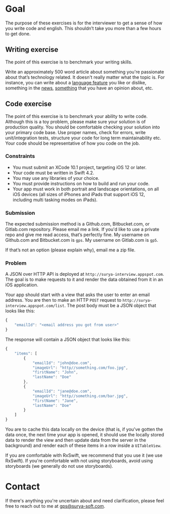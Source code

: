 # Goal

The purpose of these exercises is for the interviewer to get a sense of how you write code and english. This shouldn’t take you more than a few hours to get done.


## Writing exercise

The point of this exercise is to benchmark your writing skills.

Write an approximately 500 word article about something you're passionate about that’s technology related. It doesn't really matter what the topic is. For instance, you can write about a [language feature](https://www.mikeash.com/pyblog/friday-qa-2015-06-19-the-best-of-whats-new-in-swift.html) you like or dislike, something in the [news](http://david-smith.org/blog/2014/11/18/initial-impressions-for-watchkit/), [something](http://daringfireball.net/2014/11/native_apps_are_part_of_the_web) that you have an opinion about, etc.


## Code exercise

The point of this exercise is to benchmark your ability to write code. Although this is a toy problem, please make sure your solution is of production quality. You should be comfortable checking your solution into your primary code base. Use proper names, check for errors, write unit/integration tests, structure your code for long term maintainability etc. Your code should be representative of how you code on the job.


### Constraints

- You must submit an XCode 10.1 project, targeting iOS 12 or later.
- Your code must be written in Swift 4.2.
- You may use any libraries of your choice.
- You must provide instructions on how to build and run your code.
- Your app must work in both portrait and landscape orientations, on all iOS devices (all sizes of iPhones and iPads that support iOS 12, including multi tasking modes on iPads).

### Submission

The expected submission method is a Github.com, Bitbucket.com, or Gitlab.com repository. Please email me a link. If you'd like to use a private repo and give me read access, that’s perfectly fine. My username on Github.com and Bitbucket.com is `gps`. My username on Gitlab.com is `gp5`.

If that’s not an option (please explain why), email me a zip file.

### Problem

A JSON over HTTP API is deployed at `http://surya-interview.appspot.com`. The goal is to make requests to it and render the data obtained from it in an iOS application.

Your app should start with a view that asks the user to enter an email address. You are then to make an HTTP `POST` request to `http://surya-interview.appspot.com/list`. The post body must be a JSON object that looks like this:

```javascript
{
    "emailId": "<email address you got from user>"
}
```

The response will contain a JSON object that looks like this:

```javascript
{
    "items": [
        {
            "emailId": "john@doe.com",
            "imageUrl": "http//something.com/foo.jpg",
            "firstName": "John",
            "lastName": "Doe"
        },
        {
            "emailId": "jane@doe.com",
            "imageUrl": "http//something.com/bar.jpg",
            "firstName": "Jane",
            "lastName": "Doe"
        }
    ]
}
```

You are to cache this data locally on the device (that is, if you've gotten the data once, the next time your app is opened, it should use the locally stored data to render the view and then update data from the server in the background) and render each of these items in a row inside a `UITableView`.

If you are comfortable with RxSwift, we recommend that you use it (we use RxSwift). If you're comfortable with not using storyboards, avoid using storyboards (we generally do not use storyboards).


# Contact

If there's anything you're uncertain about and need clarification, please feel free to reach out to me at gps@surya-soft.com.
